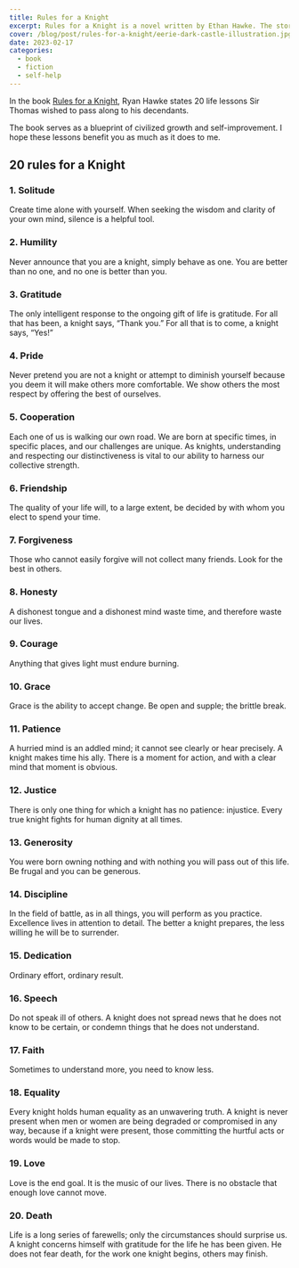 ```yaml
---
title: Rules for a Knight
excerpt: Rules for a Knight is a novel written by Ethan Hawke. The story offers life lessons from Sir Thomas Lemuel Hawke, to his children
cover: /blog/post/rules-for-a-knight/eerie-dark-castle-illustration.jpg
date: 2023-02-17
categories:
  - book
  - fiction
  - self-help
---
```


In the book [Rules for a Knight](https://en.wikipedia.org/wiki/Rules_for_a_Knight), Ryan Hawke
states 20 life lessons Sir Thomas wished to pass along to his decendants.

The book serves as a blueprint of civilized growth and self-improvement. I hope these lessons
benefit you as much as it does to me.

## 20 rules for a Knight

### 1. Solitude

Create time alone with yourself. When seeking the wisdom and clarity of your own mind, silence is a helpful tool.

### 2. Humility

Never announce that you are a knight, simply behave as one. You are better than no one, and no one is better than you.

### 3. Gratitude

The only intelligent response to the ongoing gift of life is gratitude.
For all that has been, a knight says, “Thank you.” For all that is to come, a knight says, “Yes!”

### 4. Pride

Never pretend you are not a knight or attempt to diminish yourself because you deem it will make others more comfortable.
We show others the most respect by offering the best of ourselves.

### 5. Cooperation

Each one of us is walking our own road. We are born at specific times, in specific places, and our challenges are unique.
As knights, understanding and respecting our distinctiveness is vital to our ability to harness our collective strength.

### 6. Friendship

The quality of your life will, to a large extent, be decided by with whom you elect to spend your time.

### 7. Forgiveness

Those who cannot easily forgive will not collect many friends. Look for the best in others.

### 8. Honesty

A dishonest tongue and a dishonest mind waste time, and therefore waste our lives.

### 9. Courage

Anything that gives light must endure burning.

### 10. Grace

Grace is the ability to accept change. Be open and supple; the brittle break.

### 11. Patience

A hurried mind is an addled mind; it cannot see clearly or hear precisely.
A knight makes time his ally. There is a moment for action, and with a clear mind that moment is obvious.

### 12. Justice

There is only one thing for which a knight has no patience: injustice. Every true knight fights for human dignity at all times.

### 13. Generosity

You were born owning nothing and with nothing you will pass out of this life. Be frugal and you can be generous.

### 14. Discipline

In the field of battle, as in all things, you will perform as you practice.
Excellence lives in attention to detail.
The better a knight prepares, the less willing he will be to surrender.

### 15. Dedication

Ordinary effort, ordinary result.

### 16. Speech

Do not speak ill of others. A knight does not spread news that he does not know to be certain, or condemn things that he does not understand.

### 17. Faith

Sometimes to understand more, you need to know less.

### 18. Equality

Every knight holds human equality as an unwavering truth.
A knight is never present when men or women are being degraded or compromised in any way,
because if a knight were present, those committing the hurtful acts or words would be made to stop.

### 19. Love

Love is the end goal. It is the music of our lives. There is no obstacle that enough love cannot move.

### 20. Death

Life is a long series of farewells; only the circumstances should surprise us.
A knight concerns himself with gratitude for the life he has been given.
He does not fear death, for the work one knight begins, others may finish.
